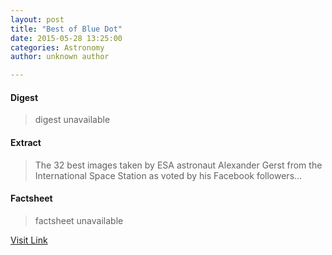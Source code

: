 ```yaml
---
layout: post
title: "Best of Blue Dot"
date: 2015-05-28 13:25:00
categories: Astronomy
author: unknown author

---
```



#### Digest
>digest unavailable

#### Extract
>The 32 best images taken by ESA astronaut Alexander Gerst from the International Space Station as voted by his Facebook followers...

#### Factsheet
>factsheet unavailable

[Visit Link](http://www.esa.int/Our_Activities/Human_Spaceflight/Blue_dot/Highlights/Best_of_Blue_Dot2)


